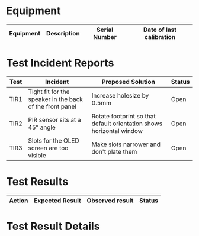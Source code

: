 # Equipment

| Equipment | Description | Serial Number | Date of last calibration |
|-----------|-------------|---------------|--------------------------|


# Test Incident Reports

| Test | Incident | Proposed Solution | Status |
|------|----------|-------------------|--------|
| TIR1 | Tight fit for the speaker in the back of the front panel | Increase holesize by 0.5mm | Open |
| TIR2 | PIR sensor sits at a 45° angle            | Rotate footprint so that default orientation shows horizontal window | Open   |
| TIR3 | Slots for the OLED screen are too visible| Make slots narrower and don't plate them | Open   |

# Test Results
| Action | Expected Result | Observed result | Status |
|--------|-----------------|-----------------|--------|

# Test Result Details

